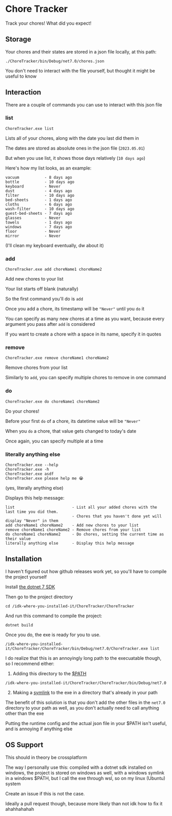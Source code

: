 # Chore Tracker

Track your chores! What did you expect!

## Storage

Your chores and their states are stored in a json file locally, at this path:

```
./ChoreTracker/bin/Debug/net7.0/chores.json
```

You don't need to interact with the file yourself, but thought it might be useful to know

## Interaction

There are a couple of commands you can use to interact with this json file

### list

```shell
ChoreTracker.exe list
```

Lists all of your chores, along with the date you last did them in

The dates are stored as absolute ones in the json file (`2023.05.01`)

But when you use list, it shows those days relatively (`10 days ago`)

Here's how my list looks, as an example:

```
vacuum           - 8 days ago
bottle           - 10 days ago
keyboard         - Never
dust             - 4 days ago
filter           - 10 days ago
bed-sheets       - 1 days ago
cloths           - 6 days ago
wash-filter      - 10 days ago
guest-bed-sheets - 7 days ago
glasses          - Never
towels           - 1 days ago
windows          - 7 days ago
floor            - Never
mirror           - Never
```

(I'll clean my keyboard eventually, dw about it)

### add

```
ChoreTracker.exe add choreName1 choreName2
```

Add new chores to your list

Your list starts off blank (naturally)

So the first command you'll do is `add`

Once you add a chore, its timestamp will be `"Never"` until you `do` it

You can specify as many new chores at a time as you want, because every argument you pass after `add` is considered

If you want to create a chore with a space in its name, specify it in quotes

### remove

```
ChoreTracker.exe remove choreName1 choreName2
```

Remove chores from your list

Similarly to `add`, you can specify multiple chores to remove in one command

### do

```
ChoreTracker.exe do choreName1 choreName2
```

Do your chores!

Before your first `do` of a chore, its datetime value will be `"Never"`

When you `do` a chore, that value gets changed to today's date

Once again, you can specify multiple at a time

### literally anything else

```
ChoreTracker.exe --help
ChoreTracker.exe -h
ChoreTracker.exe asdf
ChoreTracker.exe please help me 😭
```

(yes, literally anything else)

Displays this help message:

```
list                         - List all your added chores with the last time you did them.
                             - Chores that you haven't done yet will display "Never" in them
add choreName1 choreName2    - Add new chores to your list
remove choreName1 choreName2 - Remove chores from your list
do choreName1 choreName2     - Do chores, setting the current time as their value
literally anything else      - Display this help message
```

## Installation

I haven't figured out how github releases work yet, so you'll have to compile the project yourself

Install [the dotnet 7 SDK](https://dotnet.microsoft.com/en-us/download/dotnet/7.0)

Then go to the project directory

```
cd /idk-where-you-installed-it/ChoreTracker/ChoreTracker
```

And run this command to compile the project:

```
dotnet build
```

Once you do, the exe is ready for you to use.

```
/idk-where-you-installed-it/ChoreTracker/ChoreTracker/bin/Debug/net7.0/ChoreTracker.exe list
```

I do realize that this is an annoyingly long path to the execuatable though, so I recommend either:

1. Adding this directory to the [$PATH](https://youtu.be/6M4qMcMKcWk)

```
/idk-where-you-installed-it/ChoreTracker/ChoreTracker/bin/Debug/net7.0
```

2. Making a [symlink](https://youtu.be/_pW0sDmKczs) to the exe in a directory that's already in your path

The benefit of this solution is that you don't add the other files in the `net7.0` directory to your path as well, as you don't actually need to call anything other than the exe

Putting the runtime config and the actual json file in your $PATH isn't useful, and is annoying if anything else

## OS Support

This should in theory be crossplatform

The way I personally use this: compiled with a dotnet sdk installed on windows, the project is stored on windows as well, with a windows symlink in a windows $PATH, but I call the exe through wsl, so on my linux (Ubuntu) system

Create an issue if this is not the case.

Ideally a pull request though, because more likely than not idk how to fix it ahahhahahah